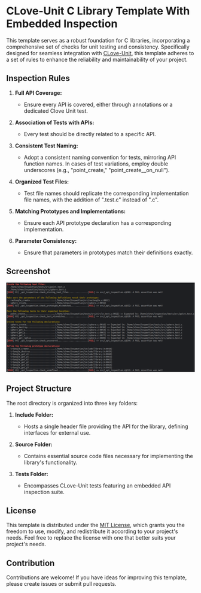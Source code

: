 # CLove-Unit C Library Template With Embedded Inspection

This template serves as a robust foundation for C libraries, incorporating a comprehensive set of checks for unit
testing and consistency. Specifically designed for seamless integration
with [CLove-Unit](https://github.com/fdefelici/clove-unit/), this template adheres to a set of rules to enhance the
reliability and maintainability of your project.

## Inspection Rules

1. **Full API Coverage:**
    - Ensure every API is covered, either through annotations or a dedicated Clove Unit test.

2. **Association of Tests with APIs:**
    - Every test should be directly related to a specific API.

3. **Consistent Test Naming:**
    - Adopt a consistent naming convention for tests, mirroring API function names. In cases of test variations, employ
      double underscores (e.g., "point_create," "point_create__on_null").

4. **Organized Test Files:**
    - Test file names should replicate the corresponding implementation file names, with the addition of ".test.c"
      instead of ".c".

5. **Matching Prototypes and Implementations:**
    - Ensure each API prototype declaration has a corresponding implementation.

6. **Parameter Consistency:**
    - Ensure that parameters in prototypes match their definitions exactly.

## Screenshot

![Report example](example.png)

## Project Structure

The root directory is organized into three key folders:

1. **Include Folder:**
    - Hosts a single header file providing the API for the library, defining interfaces for external use.

2. **Source Folder:**
    - Contains essential source code files necessary for implementing the library's functionality.

3. **Tests Folder:**
    - Encompasses CLove-Unit tests featuring an embedded API inspection suite.

## License

This template is distributed under the [MIT License](LICENSE), which grants you the freedom to use, modify, and
redistribute it according to your project's needs. Feel free to replace the license with one that better suits your
project's needs.

## Contribution

Contributions are welcome! If you have ideas for improving this template, please create issues or submit pull requests.
